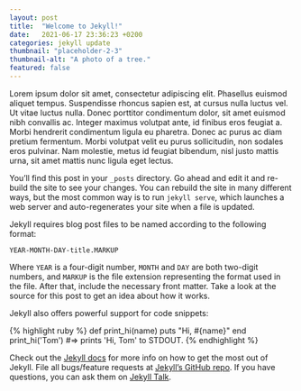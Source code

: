 ```yaml
---
layout: post
title:  "Welcome to Jekyll!"
date:   2021-06-17 23:36:23 +0200
categories: jekyll update
thumbnail: "placeholder-2-3"
thumbnail-alt: "A photo of a tree."
featured: false
---
```

Lorem ipsum dolor sit amet, consectetur adipiscing elit. Phasellus euismod aliquet tempus. Suspendisse rhoncus sapien est, at cursus nulla luctus vel. Ut vitae luctus nulla. Donec porttitor condimentum dolor, sit amet euismod nibh convallis ac. Integer maximus volutpat ante, id finibus eros feugiat a. Morbi hendrerit condimentum ligula eu pharetra. Donec ac purus ac diam pretium fermentum. Morbi volutpat velit eu purus sollicitudin, non sodales eros pulvinar. Nam molestie, metus id feugiat bibendum, nisl justo mattis urna, sit amet mattis nunc ligula eget lectus.

You’ll find this post in your `_posts` directory. Go ahead and edit it and re-build the site to see your changes. You can rebuild the site in many different ways, but the most common way is to run `jekyll serve`, which launches a web server and auto-regenerates your site when a file is updated.

Jekyll requires blog post files to be named according to the following format:

`YEAR-MONTH-DAY-title.MARKUP`

Where `YEAR` is a four-digit number, `MONTH` and `DAY` are both two-digit numbers, and `MARKUP` is the file extension representing the format used in the file. After that, include the necessary front matter. Take a look at the source for this post to get an idea about how it works.

Jekyll also offers powerful support for code snippets:

{% highlight ruby %}
def print_hi(name)
  puts "Hi, #{name}"
end
print_hi('Tom')
#=> prints 'Hi, Tom' to STDOUT.
{% endhighlight %}

Check out the [Jekyll docs][jekyll-docs] for more info on how to get the most out of Jekyll. File all bugs/feature requests at [Jekyll’s GitHub repo][jekyll-gh]. If you have questions, you can ask them on [Jekyll Talk][jekyll-talk].

[jekyll-docs]: https://jekyllrb.com/docs/home
[jekyll-gh]:   https://github.com/jekyll/jekyll
[jekyll-talk]: https://talk.jekyllrb.com/
